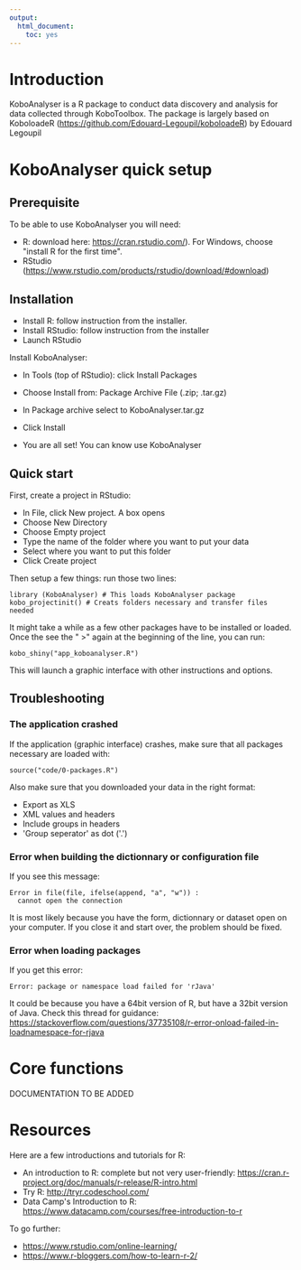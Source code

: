 ```yaml
---
output: 
  html_document: 
    toc: yes
---
```

# Introduction
KoboAnalyser is a R package to conduct data discovery and analysis for data collected through  KoboToolbox.
The package is largely based on KoboloadeR (https://github.com/Edouard-Legoupil/koboloadeR) by Edouard Legoupil

# KoboAnalyser quick setup

## Prerequisite
To be able to use KoboAnalyser you will need:

* R: download here: https://cran.rstudio.com/). For Windows, choose "install R for the first time".
* RStudio  (https://www.rstudio.com/products/rstudio/download/#download)


## Installation
* Install R: follow instruction from the installer.
* Install RStudio: follow instruction from the installer
* Launch RStudio

Install KoboAnalyser:

* In Tools (top of RStudio): click Install Packages
* Choose Install from: Package Archive File (.zip; .tar.gz)
* In Package archive select to KoboAnalyser.tar.gz
* Click Install

* You are all set! You can know use KoboAnalyser

## Quick start
First, create a project in RStudio:

* In File, click New project. A box opens
* Choose New Directory
* Choose Empty project
* Type the name of the folder where you want to put your data
* Select where you want to put this folder
* Click Create project

Then setup a few things: run those two lines:

```
library (KoboAnalyser) # This loads KoboAnalyser package
kobo_projectinit() # Creats folders necessary and transfer files needed
```
It might take a while as a few other packages have to be installed or loaded. Once the see the " >" again at the beginning of the line, you can run:

```
kobo_shiny("app_koboanalyser.R")
```

This will launch a graphic interface with other instructions and options.

## Troubleshooting
### The application crashed
If the application (graphic interface) crashes, make sure that all packages necessary are loaded with:
```
source("code/0-packages.R")
```
Also make sure that you downloaded your data in the right format:
* Export as XLS
* XML values and headers
* Include groups in headers
* 'Group seperator' as dot ('.')

### Error when building the dictionnary or configuration file

If you see this message:
```
Error in file(file, ifelse(append, "a", "w")) : 
  cannot open the connection
```
It is most likely because you have the form, dictionnary or dataset open on your computer. If you close it and start over, the problem should be fixed.
  
### Error when loading packages
 If you get this error:
```
Error: package or namespace load failed for 'rJava'
```

It could be because you have a 64bit version of R, but have a 32bit version of Java. Check this thread for guidance: https://stackoverflow.com/questions/37735108/r-error-onload-failed-in-loadnamespace-for-rjava

# Core functions
DOCUMENTATION TO BE ADDED

# Resources
Here are a few introductions and tutorials for  R:

* An introduction to R: complete but not very user-friendly: https://cran.r-project.org/doc/manuals/r-release/R-intro.html
*	Try R: http://tryr.codeschool.com/
*	Data Camp's Introduction to R: https://www.datacamp.com/courses/free-introduction-to-r

To go further:
*	https://www.rstudio.com/online-learning/
*	https://www.r-bloggers.com/how-to-learn-r-2/
